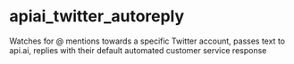 # apiai_twitter_autoreply
Watches for @ mentions towards a specific Twitter account, passes text to api.ai, replies with their default automated customer service response

